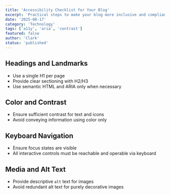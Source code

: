```yaml
---
title: 'Accessibility Checklist for Your Blog'
excerpt: 'Practical steps to make your blog more inclusive and compliant.'
date: '2025-08-17'
category: 'Technology'
tags: ['a11y', 'aria', 'contrast']
featured: false
author: 'Clark'
status: 'published'
---
```


## Headings and Landmarks

- Use a single H1 per page
- Provide clear sectioning with H2/H3
- Use semantic HTML and ARIA only when necessary

## Color and Contrast

- Ensure sufficient contrast for text and icons
- Avoid conveying information using color only

## Keyboard Navigation

- Ensure focus states are visible
- All interactive controls must be reachable and operable via keyboard

## Media and Alt Text

- Provide descriptive `alt` text for images
- Avoid redundant alt text for purely decorative images
